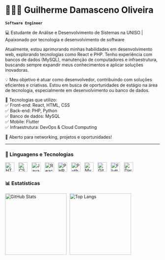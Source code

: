 # 🧑🏻‍💻 Guilherme Damasceno Oliveira

**`Software Engineer`**

💻 Estudante de Análise e Desenvolvimento de Sistemas na UNISO | Apaixonado por tecnologia e desenvolvimento de software

Atualmente, estou aprimorando minhas habilidades em desenvolvimento web, explorando tecnologias como React e PHP. Tenho experiência com bancos de dados (MySQL), manutenção de computadores e infraestrutura, buscando sempre expandir meus conhecimentos e aplicar soluções inovadoras.

💡 Meu objetivo é atuar como desenvolvedor, contribuindo com soluções eficientes e criativas. Estou em busca de oportunidades de estágio na área de tecnologia, especialmente em desenvolvimento ou banco de dados.

🔹 Tecnologias que utilizo: <br/>
✅ Front-end: React, HTML, CSS  
✅ Back-end: PHP, Python  
✅ Banco de dados: MySQL  
✅ Mobile: Flutter  
✅ Infraestrutura: DevOps & Cloud Computing

📩 Aberto para networking, projetos e oportunidades!

---

### 🤖 Linguagens e Tecnologias

<img align="left" alt="HTML" width="30px" style="padding-right: 10px;" src="https://cdn.jsdelivr.net/gh/devicons/devicon@latest/icons/html5/html5-original.svg" />
<img align="left" alt="CSS" width="30px" style="padding-right: 10px;" src="https://cdn.jsdelivr.net/gh/devicons/devicon@latest/icons/css3/css3-original.svg" />
<img align="left" alt="JavaScript" width="30px" style="padding-right: 10px;" src="https://cdn.jsdelivr.net/gh/devicons/devicon@latest/icons/javascript/javascript-original.svg" />
<img align="left" alt="React" width="30px" style="padding-right: 10px;" src="https://cdn.jsdelivr.net/gh/devicons/devicon@latest/icons/react/react-original.svg" />
<img align="left" alt="PHP" width="30px" style="padding-right: 10px;" src="https://cdn.jsdelivr.net/gh/devicons/devicon@latest/icons/php/php-original.svg" />
<img align="left" alt="Python" width="30px" style="padding-right: 10px;" src="https://cdn.jsdelivr.net/gh/devicons/devicon@latest/icons/python/python-original.svg" />
<img align="left" alt="MySQL" width="30px" style="padding-right: 10px;" src="https://cdn.jsdelivr.net/gh/devicons/devicon@latest/icons/mysql/mysql-original.svg" />
<img align="left" alt="Git" width="30px" style="padding-right: 10px;" src="https://cdn.jsdelivr.net/gh/devicons/devicon@latest/icons/git/git-original.svg" />
<img align="left" alt="Flutter" width="30px" style="padding-right: 10px;" src="https://cdn.jsdelivr.net/gh/devicons/devicon@latest/icons/flutter/flutter-original.svg" />
<img align="left" alt="Dart" width="30px" style="padding-right: 10px;" src="https://cdn.jsdelivr.net/gh/devicons/devicon@latest/icons/dart/dart-original.svg" />


<br/>
<br/>

### 📊 Estatísticas

<div style="display: flex; gap: 10px;">
  <img 
    alt="GitHub Stats" 
    height="200" 
    src="https://github-readme-stats.vercel.app/api?username=Guilhermedms7&show_icons=true&theme=tokyonight&include_all_commits=true&locale=pt-br" 
  />
  <img 
    alt="Top Langs" 
    height="200" 
    src="https://github-readme-stats.vercel.app/api/top-langs/?username=Guilhermedms7&theme=tokyonight&layout=compact&custom_title=Tecnologias&langs_count=9" 
  />
</div>

